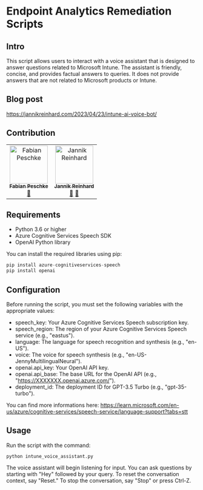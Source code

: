 # Endpoint Analytics Remediation Scripts

## Intro
This script allows users to interact with a voice assistant that is designed to answer questions related to Microsoft Intune. The assistant is friendly, concise, and provides factual answers to queries. It does not provide answers that are not related to Microsoft products or Intune.

## Blog post
https://jannikreinhard.com/2023/04/23/intune-ai-voice-bot/

## Contribution
<table>
  <tbody>
    <tr>
        <td align="center"><a href="https://github.com/Fadope1"><img src="https://avatars.githubusercontent.com/u/68806729?v=4" width="100px;" alt="Fabian Peschke"/><br /><sub><b>Fabian Peschke</b></sub></a><br /><a href="https://www.linkedin.com/in/fabian-peschke-a55554250/" title="LinkedIn">💬</a></td>
        <td align="center"><a href="https://github.com/JayRHa"><img src="https://avatars.githubusercontent.com/u/73911860?v=4" width="100px;" alt="Jannik Reinhard"/><br /><sub><b>Jannik Reinhard</b></sub></a><br /><a href="https://twitter.com/jannik_reinhard" title="Twitter">💬</a> <a href="https://www.linkedin.com/in/jannik-r/" title="LinkedIn">💬</a></td>
  </tbody>
</table>

## Requirements
- Python 3.6 or higher
- Azure Cognitive Services Speech SDK
- OpenAI Python library

You can install the required libraries using pip:
```python
pip install azure-cognitiveservices-speech
pip install openai
```

## Configuration
Before running the script, you must set the following variables with the appropriate values:

- speech_key: Your Azure Cognitive Services Speech subscription key.
- speech_region: The region of your Azure Cognitive Services Speech service (e.g., "eastus").
- language: The language for speech recognition and synthesis (e.g., "en-US").
- voice: The voice for speech synthesis (e.g., "en-US-JennyMultilingualNeural").
- openai.api_key: Your OpenAI API key.
- openai.api_base: The base URL for the OpenAI API (e.g., "https://XXXXXXX.openai.azure.com/").
- deployment_id: The deployment ID for GPT-3.5 Turbo (e.g., "gpt-35-turbo").

You can find more informations here: https://learn.microsoft.com/en-us/azure/cognitive-services/speech-service/language-support?tabs=stt

## Usage
Run the script with the command:
```
python intune_voice_assistant.py
```

The voice assistant will begin listening for input. You can ask questions by starting with "Hey" followed by your query. To reset the conversation context, say "Reset." To stop the conversation, say "Stop" or press Ctrl-Z.

